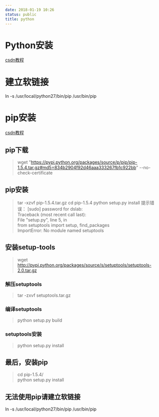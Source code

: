 ```yaml
---
date: 2018-01-19 10:26
status: public
title: python
---
```


# Python安装
[csdn教程](https://www.cnblogs.com/workingdiary/p/6855362.html)
# 建立软链接  
ln -s /usr/local/python27/bin/pip  /usr/bin/pip  
# pip安装 
[csdn教程](http://blog.csdn.net/u013372487/article/details/51726002)
## pip下载
> wget "https://pypi.python.org/packages/source/p/pip/pip-1.5.4.tar.gz#md5=834b2904f92d46aaa333267fb1c922bb" --no-check-certificate  
## pip安装 
> tar -xzvf pip-1.5.4.tar.gz
cd pip-1.5.4
python setup.py install
提示错误：
[sudo] password for dslab:  
Traceback (most recent call last):  
  File "setup.py", line 5, in <module>  
    from setuptools import setup, find_packages  
ImportError: No module named setuptools  
## 安装setup-tools 
> wget http://pypi.python.org/packages/source/s/setuptools/setuptools-2.0.tar.gz 
### 解压setuptools
> tar -zxvf setuptools.tar.gz 
### 编译setuptools 
> python setup.py build  
### setuptools安装 
> python setup.py install 
## 最后，安装pip  
> cd pip-1.5.4/  
> python setup.py install  
## 无法使用pip请建立软链接  
ln -s /usr/local/python27/bin/pip  /usr/bin/pip

